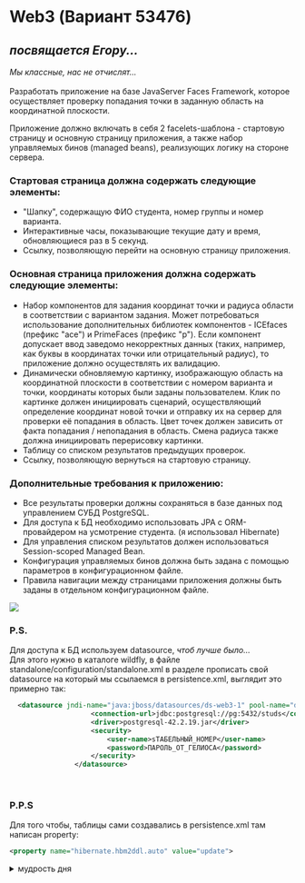 # Web3 (Вариант 53476)
## <i>посвящается Егору...</i>
<i>Мы классные, нас не отчислят...</i><br>
<br>
Разработать приложение на базе JavaServer Faces Framework, которое осуществляет проверку попадания точки в заданную область на координатной плоскости.

Приложение должно включать в себя 2 facelets-шаблона - стартовую страницу и основную страницу приложения, а также набор управляемых бинов (managed beans), реализующих логику на стороне сервера.

### Стартовая страница должна содержать следующие элементы:

- "Шапку", содержащую ФИО студента, номер группы и номер варианта.
- Интерактивные часы, показывающие текущие дату и время, обновляющиеся раз в 5 секунд.
- Ссылку, позволяющую перейти на основную страницу приложения.
### Основная страница приложения должна содержать следующие элементы:

- Набор компонентов для задания координат точки и радиуса области в соответствии с вариантом задания. Может потребоваться использование дополнительных библиотек компонентов - ICEfaces (префикс "ace") и PrimeFaces (префикс "p"). Если компонент допускает ввод заведомо некорректных данных (таких, например, как буквы в координатах точки или отрицательный радиус), то приложение должно осуществлять их валидацию.
- Динамически обновляемую картинку, изображающую область на координатной плоскости в соответствии с номером варианта и точки, координаты которых были заданы пользователем. Клик по картинке должен инициировать сценарий, осуществляющий определение координат новой точки и отправку их на сервер для проверки её попадания в область. Цвет точек должен зависить от факта попадания / непопадания в область. Смена радиуса также должна инициировать перерисовку картинки.
- Таблицу со списком результатов предыдущих проверок.
- Ссылку, позволяющую вернуться на стартовую страницу.
### Дополнительные требования к приложению:

- Все результаты проверки должны сохраняться в базе данных под управлением СУБД PostgreSQL.
- Для доступа к БД необходимо использовать JPA с ORM-провайдером на усмотрение студента. (я использовал  Hibernate)
- Для управления списком результатов должен использоваться Session-scoped Managed Bean.
- Конфигурация управляемых бинов должна быть задана с помощью параметров в конфигурационном файле.
- Правила навигации между страницами приложения должны быть заданы в отдельном конфигурационном файле.

<img src="https://i.ibb.co/BLGxHLy/areas.png">
<br>

### P.S.
Для доступа к БД используем datasource, <i>чтоб лучше было...</i><br>
Для этого нужно в каталоге wildfly, в файле standalone/configuration/standalone.xml в разделе <datasources> прописать свой datasource на который мы ссылаемся в persistence.xml, выглядит это примерно так:
  
```xml
  <datasource jndi-name="java:jboss/datasources/ds-web3-1" pool-name="ds-web3-1" enabled="true" use-java-context="true" statistics-enabled="true">
                    <connection-url>jdbc:postgresql://pg:5432/studs</connection-url>
                    <driver>postgresql-42.2.19.jar</driver>
                    <security>
                        <user-name>sТАБЕЛЬНЫЙ_НОМЕР</user-name>
                        <password>ПАРОЛЬ_ОТ_ГЕЛИОСА</password>
                    </security>
                </datasource>
  ```
<br>
  
### P.P.S
  Для того чтобы, таблицы сами создавались в persistence.xml там написан property:
  <br>

```xml
<property name="hibernate.hbm2ddl.auto" value="update">
```
  
<details>
  <summary>мудрость дня</summary>
  Полжалуйста, ребята, делайте веб, учитесь и не набирайте долги. Прямо сейчас учитесь, начать никогда не поздно. У меня уже второй сосед уходит в академ и это н@#%я не смешно. Я серьезно.
  <br>
  <img src="https://i.ibb.co/fCc6p3X/U6-O6y-X5-JXao.jpg" alt="тут должен быть мем с ангелом который говорит - ну хоть на одну пару сходи">
</details>
